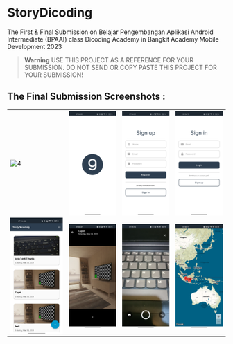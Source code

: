 # StoryDicoding
The First & Final Submission on Belajar Pengembangan Aplikasi Android Intermediate (BPAAI) class Dicoding Academy in Bangkit Academy Mobile Development 2023

> **Warning**
> USE THIS PROJECT AS A REFERENCE FOR YOUR SUBMISSION. DO NOT SEND OR COPY PASTE THIS PROJECT FOR YOUR SUBMISSION!

## The Final Submission Screenshots :
<table>
    <tr>
        <td><img src="screenshot/Screen Record.gif" align="center" alt="4"</td>
        <td><img src="screenshot/Splash.jpg" align="center" alt="4"</td>
        <td><img src="screenshot/Sign up.jpg" align="center" alt="4"</td>
        <td><img src="screenshot/Sign in.jpg" align="center" alt="4"</td>
    </tr>
    <tr>
        <td><img src="screenshot/Home Screen.jpg" align="center" alt="4"</td>
        <td><img src="screenshot/Detail.jpg" align="center" alt="4"</td>
         <td><img src="screenshot/Camera.jpg" align="center" alt="4"</td>
        <td><img src="screenshot/Maps.jpg" align="center" alt="4"</td>
   </tr>
<table>
